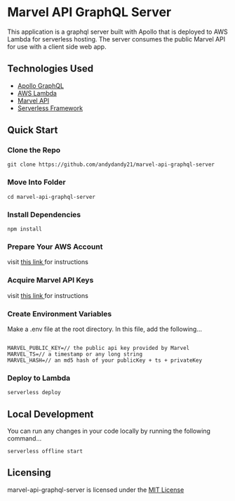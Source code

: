 <h1>Marvel API GraphQL Server</h1>
<p>
  This application is a graphql server built with Apollo that is 
  deployed to AWS Lambda for serverless hosting. The server consumes
  the public Marvel API for use with a client side web app.

<h2>Technologies Used</h2>
<ul>
  <li><a href="https://www.apollographql.com/docs/">
    Apollo GraphQL
  </a></li>
  <li><a href="https://aws.amazon.com/lambda/">
    AWS Lambda
  </a></li>
  <li><a href="https://developer.marvel.com/">
    Marvel API
  </a></li>
  <li><a href="https://www.serverless.com/">
    Serverless Framework
  </a></li>
</ul>

<h2>Quick Start</h2>
<h3>Clone the Repo</h3>
<pre><code>git clone https://github.com/andydandy21/marvel-api-graphql-server</pre></code>
<h3>Move Into Folder</h3>
<pre><code>cd marvel-api-graphql-server</pre></code>
<h3>Install Dependencies</h3>
<pre><code>npm install</pre></code>
<h3>Prepare Your AWS Account</h3>
<p>
  visit 
  <a href="https://docs.aws.amazon.com/cli/latest/userguide/cli-chap-getting-started.html">
    this link
  </a>
  for instructions
</p>
<h3>Acquire Marvel API Keys</h3>
<p>
  visit 
  <a href="https://developer.marvel.com/documentation/getting_started">
    this link
  </a>
  for instructions
</p>
<h3>Create Environment Variables</h3>
<p>
  Make a .env file at the root directory. In this file, add the following...
</p>
<pre><code>
MARVEL_PUBLIC_KEY=// the public api key provided by Marvel
MARVEL_TS=// a timestamp or any long string
MARVEL_HASH=// an md5 hash of your publicKey + ts + privateKey
</code></pre>
<h3>Deploy to Lambda</h3>
<pre><code>serverless deploy</code></pre>

<h2>Local Development</h2>
<p>
  You can run any changes in your code locally by running the following command...
</p>
<pre><code>serverless offline start</pre></code>
<h2>Licensing</h2>
<p>
  marvel-api-graphql-server is licensed under the
  <a href="https://github.com/andydandy21/marvel-api-graphql-server/blob/main/LICENSE.md">
    MIT License
  </a>
</p>

